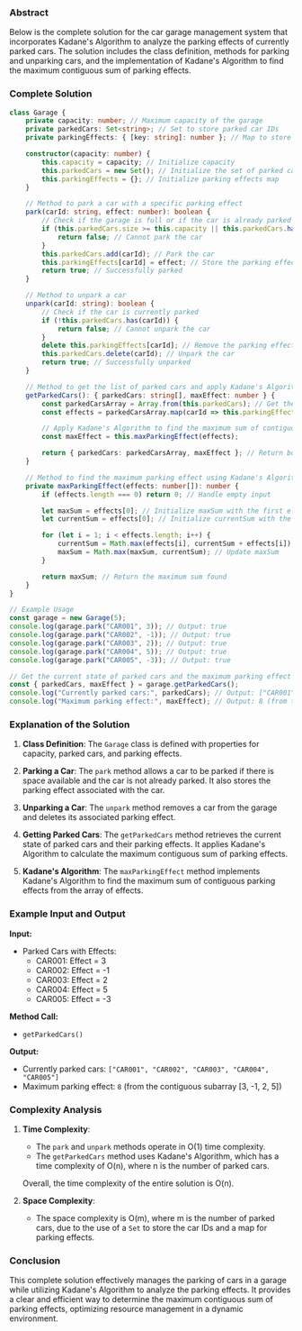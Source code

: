 ### Abstract
Below is the complete solution for the car garage management system that incorporates Kadane's Algorithm to analyze the parking effects of currently parked cars. The solution includes the class definition, methods for parking and unparking cars, and the implementation of Kadane's Algorithm to find the maximum contiguous sum of parking effects.

### Complete Solution

```typescript
class Garage {
    private capacity: number; // Maximum capacity of the garage
    private parkedCars: Set<string>; // Set to store parked car IDs
    private parkingEffects: { [key: string]: number }; // Map to store parking effects for each car

    constructor(capacity: number) {
        this.capacity = capacity; // Initialize capacity
        this.parkedCars = new Set(); // Initialize the set of parked cars
        this.parkingEffects = {}; // Initialize parking effects map
    }

    // Method to park a car with a specific parking effect
    park(carId: string, effect: number): boolean {
        // Check if the garage is full or if the car is already parked
        if (this.parkedCars.size >= this.capacity || this.parkedCars.has(carId)) {
            return false; // Cannot park the car
        }
        this.parkedCars.add(carId); // Park the car
        this.parkingEffects[carId] = effect; // Store the parking effect for the car
        return true; // Successfully parked
    }

    // Method to unpark a car
    unpark(carId: string): boolean {
        // Check if the car is currently parked
        if (!this.parkedCars.has(carId)) {
            return false; // Cannot unpark the car
        }
        delete this.parkingEffects[carId]; // Remove the parking effect
        this.parkedCars.delete(carId); // Unpark the car
        return true; // Successfully unparked
    }

    // Method to get the list of parked cars and apply Kadane's Algorithm
    getParkedCars(): { parkedCars: string[], maxEffect: number } {
        const parkedCarsArray = Array.from(this.parkedCars); // Get the current state of parked cars
        const effects = parkedCarsArray.map(carId => this.parkingEffects[carId]); // Get the parking effects

        // Apply Kadane's Algorithm to find the maximum sum of contiguous parking effects
        const maxEffect = this.maxParkingEffect(effects);

        return { parkedCars: parkedCarsArray, maxEffect }; // Return both parked cars and max effect
    }

    // Method to find the maximum parking effect using Kadane's Algorithm
    private maxParkingEffect(effects: number[]): number {
        if (effects.length === 0) return 0; // Handle empty input

        let maxSum = effects[0]; // Initialize maxSum with the first element
        let currentSum = effects[0]; // Initialize currentSum with the first element

        for (let i = 1; i < effects.length; i++) {
            currentSum = Math.max(effects[i], currentSum + effects[i]); // Update currentSum
            maxSum = Math.max(maxSum, currentSum); // Update maxSum
        }

        return maxSum; // Return the maximum sum found
    }
}

// Example Usage
const garage = new Garage(5);
console.log(garage.park("CAR001", 3)); // Output: true
console.log(garage.park("CAR002", -1)); // Output: true
console.log(garage.park("CAR003", 2)); // Output: true
console.log(garage.park("CAR004", 5)); // Output: true
console.log(garage.park("CAR005", -3)); // Output: true

// Get the current state of parked cars and the maximum parking effect
const { parkedCars, maxEffect } = garage.getParkedCars();
console.log("Currently parked cars:", parkedCars); // Output: ["CAR001", "CAR002", "CAR003", "CAR004", "CAR005"]
console.log("Maximum parking effect:", maxEffect); // Output: 8 (from the subarray [3, -1, 2, 5])
```

### Explanation of the Solution

1. **Class Definition**: The `Garage` class is defined with properties for capacity, parked cars, and parking effects.

2. **Parking a Car**: The `park` method allows a car to be parked if there is space available and the car is not already parked. It also stores the parking effect associated with the car.

3. **Unparking a Car**: The `unpark` method removes a car from the garage and deletes its associated parking effect.

4. **Getting Parked Cars**: The `getParkedCars` method retrieves the current state of parked cars and their parking effects. It applies Kadane's Algorithm to calculate the maximum contiguous sum of parking effects.

5. **Kadane's Algorithm**: The `maxParkingEffect` method implements Kadane's Algorithm to find the maximum sum of contiguous parking effects from the array of effects.

### Example Input and Output

**Input:**
- Parked Cars with Effects:
  - CAR001: Effect = 3
  - CAR002: Effect = -1
  - CAR003: Effect = 2
  - CAR004: Effect = 5
  - CAR005: Effect = -3

**Method Call:**
- `getParkedCars()`

**Output:**
- Currently parked cars: `["CAR001", "CAR002", "CAR003", "CAR004", "CAR005"]`
- Maximum parking effect: `8` (from the contiguous subarray [3, -1, 2, 5])

### Complexity Analysis

1. **Time Complexity**:
   - The `park` and `unpark` methods operate in O(1) time complexity.
   - The `getParkedCars` method uses Kadane's Algorithm, which has a time complexity of O(n), where n is the number of parked cars.

   Overall, the time complexity of the entire solution is O(n).

2. **Space Complexity**:
   - The space complexity is O(m), where m is the number of parked cars, due to the use of a `Set` to store the car IDs and a map for parking effects.

### Conclusion

This complete solution effectively manages the parking of cars in a garage while utilizing Kadane's Algorithm to analyze the parking effects. It provides a clear and efficient way to determine the maximum contiguous sum of parking effects, optimizing resource management in a dynamic environment.
